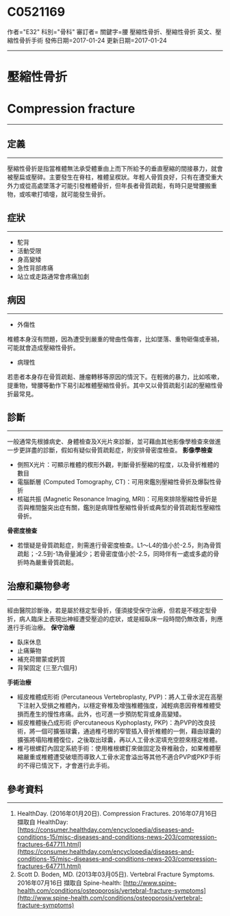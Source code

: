 # C0521169
作者="E32"
科別="骨科"
審訂者=
關鍵字=腰 壓縮性骨折、壓縮性骨折 英文、壓縮性骨折手術
發佈日期=2017-01-24
更新日期=2017-01-24

----------
# 壓縮性骨折
# Compression fracture
----------
## 定義
----------

壓縮性骨折是指當椎體無法承受體重由上而下所給予的垂直壓縮的間接暴力，就會被壓扁或壓碎。主要發生在脊柱，椎體呈楔狀。年輕人骨質良好，只有在遭受重大外力或從高處墜落才可能引發椎體骨折，但年長者骨質疏鬆，有時只是彎腰搬重物，或咳嗽打噴嚏，就可能發生骨折。

## 症狀
----------
- 駝背
- 活動受限
- 身高變矮
- 急性背部疼痛
- 站立或走路通常會疼痛加劇
## 病因
----------
- 外傷性

椎體本身沒有問題，因為遭受到嚴重的彎曲性傷害，比如墜落、重物砸傷或車禍，可能就會造成壓縮性骨折。

- 病理性

若患者本身存在骨質疏鬆、腫瘤轉移等原因的情況下。在輕微的暴力，比如咳嗽，提重物，彎腰等動作下易引起椎體壓縮性骨折。其中又以骨質疏鬆引起的壓縮性骨折最常見。

## 診斷
----------

一般通常先根據病史、身體檢查及X光片來診斷，並可藉由其他影像學檢查來做進一步更詳盡的診斷，假如有疑似骨質疏鬆症，則安排骨密度檢查。
**影像學檢查**

- 側照X光片：可顯示椎體的楔形外觀，判斷骨折壓縮的程度，以及骨折椎體的數目
- 電腦斷層 (Computed Tomography, CT)：可用來鑑別壓縮性骨折及爆裂性骨折
- 核磁共振 (Magnetic Resonance Imaging, MRI)：可用來排除壓縮性骨折是否與椎間盤突出症有關，鑑別是病理性壓縮性骨折或典型的骨質疏鬆性壓縮性骨折。

**骨密度檢查**

- 若懷疑是骨質疏鬆症，則需進行骨密度檢查。L1～L4的值小於-2.5，則為骨質疏鬆；-2.5到-1為骨量減少；若骨密度值小於-2.5，同時伴有一處或多處的骨折時為嚴重骨質疏鬆。
## 治療和藥物參考
----------

經由醫院診斷後，若是屬於穩定型骨折，僅須接受保守治療，但若是不穩定型骨折，病人臨床上表現出神經遭受壓迫的症狀，或是經臥床一段時間仍無改善，則應進行手術治療。
**保守治療**

- 臥床休息
- 止痛藥物
- 補充荷爾蒙或鈣質
- 背架固定 (三至六個月)

**手術治療**

- 經皮椎體成形術 (Percutaneous Vertebroplasty, PVP)：將人工骨水泥在高壓下注射入受損之椎體內，以穩定脊椎及增強椎體強度，減輕病患因脊椎椎體受損而產生的慢性疼痛。此外，也可進一步預防駝背或身高變矮。
- 經皮椎體後凸成形術 (Percutaneous Kyphoplasty, PKP)：為PVP的改良技術，將一個可擴張球囊，通過椎弓根的窄管插入骨折椎體的一側，藉由球囊的擴張將塌陷椎體復位，之後取出球囊，再以人工骨水泥填充空腔來穩定椎體。
- 椎弓根螺釘內固定系統手術：使用椎根螺釘來做固定及脊椎融合，如果椎體壓縮嚴重或椎體遭受破壞而導致人工骨水泥會溢出等其他不適合PVP或PKP手術的不得已情況下，才會進行此手術。
## 參考資料
----------
1. HealthDay. (2016年01月20日). Compression Fractures. 2016年07月16日 擷取自 HealthDay: [https://consumer.healthday.com/encyclopedia/diseases-and-conditions-15/misc-diseases-and-conditions-news-203/compression-fractures-647711.html](https://consumer.healthday.com/encyclopedia/diseases-and-conditions-15/misc-diseases-and-conditions-news-203/compression-fractures-647711.html)
2. Scott D. Boden, MD. (2013年03月05日). Vertebral Fracture Symptoms. 2016年07月16日 擷取自 Spine-health: [http://www.spine-health.com/conditions/osteoporosis/vertebral-fracture-symptoms](http://www.spine-health.com/conditions/osteoporosis/vertebral-fracture-symptoms)

 
 

